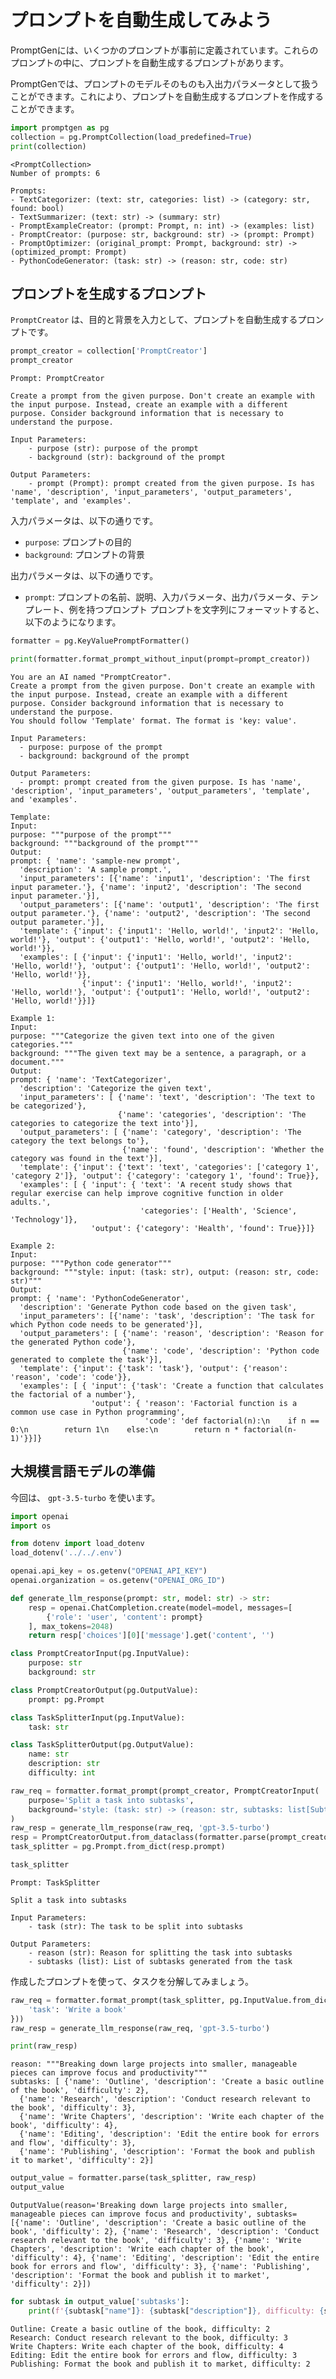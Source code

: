 # プロンプトを自動生成してみよう

PromptGenには、いくつかのプロンプトが事前に定義されています。これらのプロンプトの中に、プロンプトを自動生成するプロンプトがあります。


PromptGenでは、プロンプトのモデルそのものも入出力パラメータとして扱うことができます。これにより、プロンプトを自動生成するプロンプトを作成することができます。

```python
import promptgen as pg
collection = pg.PromptCollection(load_predefined=True)
print(collection)
```

    <PromptCollection>
    Number of prompts: 6
    
    Prompts:
    - TextCategorizer: (text: str, categories: list) -> (category: str, found: bool)
    - TextSummarizer: (text: str) -> (summary: str)
    - PromptExampleCreator: (prompt: Prompt, n: int) -> (examples: list)
    - PromptCreator: (purpose: str, background: str) -> (prompt: Prompt)
    - PromptOptimizer: (original_prompt: Prompt, background: str) -> (optimized_prompt: Prompt)
    - PythonCodeGenerator: (task: str) -> (reason: str, code: str)
    

## プロンプトを生成するプロンプト

`PromptCreator` は、目的と背景を入力として、プロンプトを自動生成するプロンプトです。

```python
prompt_creator = collection['PromptCreator']
prompt_creator
```

    Prompt: PromptCreator
    
    Create a prompt from the given purpose. Don't create an example with the input purpose. Instead, create an example with a different purpose. Consider background information that is necessary to understand the purpose.
    
    Input Parameters:
        - purpose (str): purpose of the prompt
        - background (str): background of the prompt
    
    Output Parameters:
        - prompt (Prompt): prompt created from the given purpose. Is has 'name', 'description', 'input_parameters', 'output_parameters', 'template', and 'examples'.

入力パラメータは、以下の通りです。

- `purpose`: プロンプトの目的
- `background`: プロンプトの背景

出力パラメータは、以下の通りです。

- `prompt`: プロンプトの名前、説明、入力パラメータ、出力パラメータ、テンプレート、例を持つプロンプト
プロンプトを文字列にフォーマットすると、以下のようになります。


```python
formatter = pg.KeyValuePromptFormatter()

print(formatter.format_prompt_without_input(prompt=prompt_creator))
```

    You are an AI named "PromptCreator".
    Create a prompt from the given purpose. Don't create an example with the input purpose. Instead, create an example with a different purpose. Consider background information that is necessary to understand the purpose.
    You should follow 'Template' format. The format is 'key: value'.
    
    Input Parameters:
      - purpose: purpose of the prompt
      - background: background of the prompt
    
    Output Parameters:
      - prompt: prompt created from the given purpose. Is has 'name', 'description', 'input_parameters', 'output_parameters', 'template', and 'examples'.
    
    Template:
    Input:
    purpose: """purpose of the prompt"""
    background: """background of the prompt"""
    Output:
    prompt: { 'name': 'sample-new prompt',
      'description': 'A sample prompt.',
      'input_parameters': [{'name': 'input1', 'description': 'The first input parameter.'}, {'name': 'input2', 'description': 'The second input parameter.'}],
      'output_parameters': [{'name': 'output1', 'description': 'The first output parameter.'}, {'name': 'output2', 'description': 'The second output parameter.'}],
      'template': {'input': {'input1': 'Hello, world!', 'input2': 'Hello, world!'}, 'output': {'output1': 'Hello, world!', 'output2': 'Hello, world!'}},
      'examples': [ {'input': {'input1': 'Hello, world!', 'input2': 'Hello, world!'}, 'output': {'output1': 'Hello, world!', 'output2': 'Hello, world!'}},
                    {'input': {'input1': 'Hello, world!', 'input2': 'Hello, world!'}, 'output': {'output1': 'Hello, world!', 'output2': 'Hello, world!'}}]}
    
    Example 1:
    Input:
    purpose: """Categorize the given text into one of the given categories."""
    background: """The given text may be a sentence, a paragraph, or a document."""
    Output:
    prompt: { 'name': 'TextCategorizer',
      'description': 'Categorize the given text',
      'input_parameters': [ {'name': 'text', 'description': 'The text to be categorized'},
                            {'name': 'categories', 'description': 'The categories to categorize the text into'}],
      'output_parameters': [ {'name': 'category', 'description': 'The category the text belongs to'},
                             {'name': 'found', 'description': 'Whether the category was found in the text'}],
      'template': {'input': {'text': 'text', 'categories': ['category 1', 'category 2']}, 'output': {'category': 'category 1', 'found': True}},
      'examples': [ { 'input': { 'text': 'A recent study shows that regular exercise can help improve cognitive function in older adults.',
                                 'categories': ['Health', 'Science', 'Technology']},
                      'output': {'category': 'Health', 'found': True}}]}
    
    Example 2:
    Input:
    purpose: """Python code generator"""
    background: """style: input: (task: str), output: (reason: str, code: str)"""
    Output:
    prompt: { 'name': 'PythonCodeGenerator',
      'description': 'Generate Python code based on the given task',
      'input_parameters': [{'name': 'task', 'description': 'The task for which Python code needs to be generated'}],
      'output_parameters': [ {'name': 'reason', 'description': 'Reason for the generated Python code'},
                             {'name': 'code', 'description': 'Python code generated to complete the task'}],
      'template': {'input': {'task': 'task'}, 'output': {'reason': 'reason', 'code': 'code'}},
      'examples': [ { 'input': {'task': 'Create a function that calculates the factorial of a number'},
                      'output': { 'reason': 'Factorial function is a common use case in Python programming',
                                  'code': 'def factorial(n):\n    if n == 0:\n        return 1\n    else:\n        return n * factorial(n-1)'}}]}
    


## 大規模言語モデルの準備

今回は、 `gpt-3.5-turbo` を使います。


```python
import openai
import os

from dotenv import load_dotenv
load_dotenv('../../.env')

openai.api_key = os.getenv("OPENAI_API_KEY")
openai.organization = os.getenv("OPENAI_ORG_ID")

def generate_llm_response(prompt: str, model: str) -> str:
    resp = openai.ChatCompletion.create(model=model, messages=[
        {'role': 'user', 'content': prompt}
    ], max_tokens=2048)
    return resp['choices'][0]['message'].get('content', '')
```


```python
class PromptCreatorInput(pg.InputValue):
    purpose: str
    background: str

class PromptCreatorOutput(pg.OutputValue):
    prompt: pg.Prompt
```


```python
class TaskSplitterInput(pg.InputValue):
    task: str

class TaskSplitterOutput(pg.OutputValue):
    name: str
    description: str
    difficulty: int


```


```python
raw_req = formatter.format_prompt(prompt_creator, PromptCreatorInput(
    purpose='Split a task into subtasks',
    background='style: (task: str) -> (reason: str, subtasks: list[Subtask]), where Subtask is a dict with keys (name: str, description: str, difficulty: int)')
)
raw_resp = generate_llm_response(raw_req, 'gpt-3.5-turbo')
resp = PromptCreatorOutput.from_dataclass(formatter.parse(prompt_creator, raw_resp))
task_splitter = pg.Prompt.from_dict(resp.prompt)

task_splitter
```




    Prompt: TaskSplitter
    
    Split a task into subtasks
    
    Input Parameters:
        - task (str): The task to be split into subtasks
    
    Output Parameters:
        - reason (str): Reason for splitting the task into subtasks
        - subtasks (list): List of subtasks generated from the task



作成したプロンプトを使って、タスクを分解してみましょう。


```python
raw_req = formatter.format_prompt(task_splitter, pg.InputValue.from_dict({
    'task': 'Write a book'
}))
raw_resp = generate_llm_response(raw_req, 'gpt-3.5-turbo')

print(raw_resp)
```

    reason: """Breaking down large projects into smaller, manageable pieces can improve focus and productivity"""
    subtasks: [ {'name': 'Outline', 'description': 'Create a basic outline of the book', 'difficulty': 2},
      {'name': 'Research', 'description': 'Conduct research relevant to the book', 'difficulty': 3},
      {'name': 'Write Chapters', 'description': 'Write each chapter of the book', 'difficulty': 4},
      {'name': 'Editing', 'description': 'Edit the entire book for errors and flow', 'difficulty': 3},
      {'name': 'Publishing', 'description': 'Format the book and publish it to market', 'difficulty': 2}]



```python
output_value = formatter.parse(task_splitter, raw_resp)
output_value
```




    OutputValue(reason='Breaking down large projects into smaller, manageable pieces can improve focus and productivity', subtasks=[{'name': 'Outline', 'description': 'Create a basic outline of the book', 'difficulty': 2}, {'name': 'Research', 'description': 'Conduct research relevant to the book', 'difficulty': 3}, {'name': 'Write Chapters', 'description': 'Write each chapter of the book', 'difficulty': 4}, {'name': 'Editing', 'description': 'Edit the entire book for errors and flow', 'difficulty': 3}, {'name': 'Publishing', 'description': 'Format the book and publish it to market', 'difficulty': 2}])




```python
for subtask in output_value['subtasks']:
    print(f'{subtask["name"]}: {subtask["description"]}, difficulty: {subtask["difficulty"]}')
```

    Outline: Create a basic outline of the book, difficulty: 2
    Research: Conduct research relevant to the book, difficulty: 3
    Write Chapters: Write each chapter of the book, difficulty: 4
    Editing: Edit the entire book for errors and flow, difficulty: 3
    Publishing: Format the book and publish it to market, difficulty: 2

